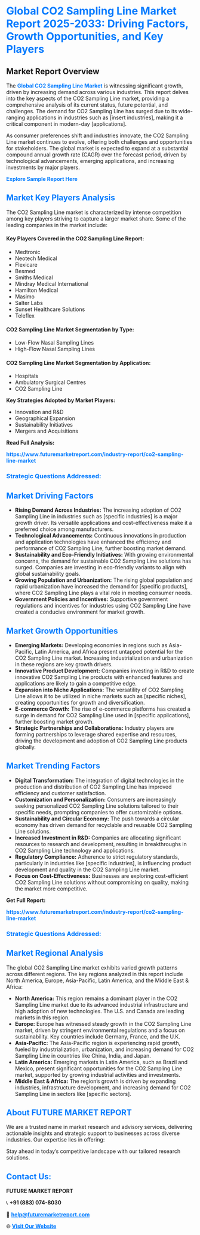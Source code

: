 <h1 style="color: #007BFF;">Global CO2 Sampling Line Market Report 2025-2033: Driving Factors, Growth Opportunities, and Key Players</h1>

<section id="overview">
<h2>Market Report Overview</h2>
<p>The <a href="https://www.futuremarketreport.com/industry-report/co2-sampling-line-market" style="color: #007BFF; text-decoration: none;"><strong>Global CO2 Sampling Line Market</strong></a> is witnessing significant growth, driven by increasing demand across various industries. This report delves into the key aspects of the CO2 Sampling Line market, providing a comprehensive analysis of its current status, future potential, and challenges. The demand for CO2 Sampling Line has surged due to its wide-ranging applications in industries such as [insert industries], making it a critical component in modern-day [applications].</p>
<p>As consumer preferences shift and industries innovate, the CO2 Sampling Line market continues to evolve, offering both challenges and opportunities for stakeholders. The global market is expected to expand at a substantial compound annual growth rate (CAGR) over the forecast period, driven by technological advancements, emerging applications, and increasing investments by major players.</p>
</section>

<section id="overview">
<p><a href="https://www.futuremarketreport.com/request-sample/reportId=122844" style="color: #007BFF; text-decoration: none;"><strong>Explore Sample Report Here</strong></a></p>
</section>

<section id="key-players">
<h2 style="color: #007BFF;">Market Key Players Analysis</h2>
<p>The CO2 Sampling Line market is characterized by intense competition among key players striving to capture a larger market share. Some of the leading companies in the market include:</p>
<h4>Key Players Covered in the CO2 Sampling Line Report:</h4>
<ul><li>Medtronic</li><li>Neotech Medical</li><li>Flexicare</li><li>Besmed</li><li>Smiths Medical</li><li>Mindray Medical International</li><li>Hamilton Medical</li><li>Masimo</li><li>Salter Labs</li><li>Sunset Healthcare Solutions</li><li>Teleflex</li></ul>
<h4>CO2 Sampling Line Market Segmentation by Type:</h4>
<ul><li>Low-Flow Nasal Sampling Lines</li><li>High-Flow Nasal Sampling Lines</li></ul>

<h4>CO2 Sampling Line Market Segmentation by Application:</h4>
<ul><li>Hospitals</li><li>Ambulatory Surgical Centres</li><li>CO2 Sampling Line</li></ul>
<p><strong>Key Strategies Adopted by Market Players:</strong></p>
<ul>
<li>Innovation and R&D</li>
<li>Geographical Expansion</li>
<li>Sustainability Initiatives</li>
<li>Mergers and Acquisitions</li>
</ul>
</section>

<section>
<p><strong>Read Full Analysis: </strong></p><a href="https://www.futuremarketreport.com/industry-report/co2-sampling-line-market" style="color: #007BFF; text-decoration: none;"><strong>https://www.futuremarketreport.com/industry-report/co2-sampling-line-market</strong></a>
<h3 style="color: #007BFF;">Strategic Questions Addressed:</h3>
</section>

<section id="driving-factors">
<h2 style="color: #007BFF;">Market Driving Factors</h2>
<ul>
<li><strong>Rising Demand Across Industries:</strong> The increasing adoption of CO2 Sampling Line in industries such as [specific industries] is a major growth driver. Its versatile applications and cost-effectiveness make it a preferred choice among manufacturers.</li>
<li><strong>Technological Advancements:</strong> Continuous innovations in production and application technologies have enhanced the efficiency and performance of CO2 Sampling Line, further boosting market demand.</li>
<li><strong>Sustainability and Eco-Friendly Initiatives:</strong> With growing environmental concerns, the demand for sustainable CO2 Sampling Line solutions has surged. Companies are investing in eco-friendly variants to align with global sustainability goals.</li>
<li><strong>Growing Population and Urbanization:</strong> The rising global population and rapid urbanization have increased the demand for [specific products], where CO2 Sampling Line plays a vital role in meeting consumer needs.</li>
<li><strong>Government Policies and Incentives:</strong> Supportive government regulations and incentives for industries using CO2 Sampling Line have created a conducive environment for market growth.</li>
</ul>
</section>

<section id="growth-opportunities">
<h2 style="color: #007BFF;">Market Growth Opportunities</h2>
<ul>
<li><strong>Emerging Markets:</strong> Developing economies in regions such as Asia-Pacific, Latin America, and Africa present untapped potential for the CO2 Sampling Line market. Increasing industrialization and urbanization in these regions are key growth drivers.</li>
<li><strong>Innovative Product Development:</strong> Companies investing in R&D to create innovative CO2 Sampling Line products with enhanced features and applications are likely to gain a competitive edge.</li>
<li><strong>Expansion into Niche Applications:</strong> The versatility of CO2 Sampling Line allows it to be utilized in niche markets such as [specific niches], creating opportunities for growth and diversification.</li>
<li><strong>E-commerce Growth:</strong> The rise of e-commerce platforms has created a surge in demand for CO2 Sampling Line used in [specific applications], further boosting market growth.</li>
<li><strong>Strategic Partnerships and Collaborations:</strong> Industry players are forming partnerships to leverage shared expertise and resources, driving the development and adoption of CO2 Sampling Line products globally.</li>
</ul>
</section>

<section id="trending-factors">
<h2 style="color: #007BFF;">Market Trending Factors</h2>
<ul>
<li><strong>Digital Transformation:</strong> The integration of digital technologies in the production and distribution of CO2 Sampling Line has improved efficiency and customer satisfaction.</li>
<li><strong>Customization and Personalization:</strong> Consumers are increasingly seeking personalized CO2 Sampling Line solutions tailored to their specific needs, prompting companies to offer customizable options.</li>
<li><strong>Sustainability and Circular Economy:</strong> The push towards a circular economy has driven demand for recyclable and reusable CO2 Sampling Line solutions.</li>
<li><strong>Increased Investment in R&D:</strong> Companies are allocating significant resources to research and development, resulting in breakthroughs in CO2 Sampling Line technology and applications.</li>
<li><strong>Regulatory Compliance:</strong> Adherence to strict regulatory standards, particularly in industries like [specific industries], is influencing product development and quality in the CO2 Sampling Line market.</li>
<li><strong>Focus on Cost-Effectiveness:</strong> Businesses are exploring cost-efficient CO2 Sampling Line solutions without compromising on quality, making the market more competitive.</li>
</ul>
</section>

<section>
<p><strong>Get Full Report: </strong></p><a href="https://www.futuremarketreport.com/industry-report/co2-sampling-line-market" style="color: #007BFF; text-decoration: none;"><strong>https://www.futuremarketreport.com/industry-report/co2-sampling-line-market</strong></a>
<h3 style="color: #007BFF;">Strategic Questions Addressed:</h3>
</section>


<section id="regional-analysis">
<h2 style="color: #007BFF;">Market Regional Analysis</h2>
<p>The global CO2 Sampling Line market exhibits varied growth patterns across different regions. The key regions analyzed in this report include North America, Europe, Asia-Pacific, Latin America, and the Middle East & Africa:</p>
<ul>
<li><strong>North America:</strong> This region remains a dominant player in the CO2 Sampling Line market due to its advanced industrial infrastructure and high adoption of new technologies. The U.S. and Canada are leading markets in this region.</li>
<li><strong>Europe:</strong> Europe has witnessed steady growth in the CO2 Sampling Line market, driven by stringent environmental regulations and a focus on sustainability. Key countries include Germany, France, and the U.K.</li>
<li><strong>Asia-Pacific:</strong> The Asia-Pacific region is experiencing rapid growth, fueled by industrialization, urbanization, and increasing demand for CO2 Sampling Line in countries like China, India, and Japan.</li>
<li><strong>Latin America:</strong> Emerging markets in Latin America, such as Brazil and Mexico, present significant opportunities for the CO2 Sampling Line market, supported by growing industrial activities and investments.</li>
<li><strong>Middle East & Africa:</strong> The region’s growth is driven by expanding industries, infrastructure development, and increasing demand for CO2 Sampling Line in sectors like [specific sectors].</li>
</ul>
</section>

<footer>
<h2 style="color: #007BFF;">About FUTURE MARKET REPORT</h2>
<p>We are a trusted name in market research and advisory services, delivering actionable insights and strategic support to businesses across diverse industries. Our expertise lies in offering:</p>

<p>Stay ahead in today’s competitive landscape with our tailored research solutions.</p>

<h2 style="color: #007BFF;">Contact Us:</h2>
<p><strong>FUTURE MARKET REPORT</strong></p>
<p>📞 <strong>+91 (883) 074-8030</strong></p>
<p>📧 <strong><a href="mailto:help@futuremarketreport.com" style="color: #007BFF;">help@futuremarketreport.com</a></strong></p>
<p>🌐 <strong><a href="https://www.futuremarketreport.com/" style="color: #007BFF;">Visit Our Website</a></strong></p>
</footer>